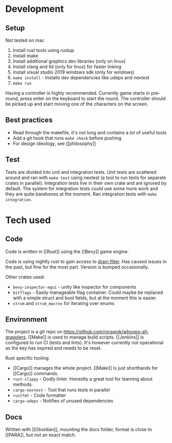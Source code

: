 # Development
## Setup
Not tested on mac

1. Install rust tools using rustup
2. Install make
3. Install additional graphics dev libraries (only on linux)
4. Install clang and lld (only for linux) for faster linking
5. Install visual studio 2019 windows sdk (only for windows)
6. `make install` - Installs dev dependencies like udeps and nextest
7. `make run`

Having a controller is highly recommended. Currently game starts in pre-round, press enter on the keyboard to start the round. The controller should be picked up and start moving one of the characters on the screen.

## Best practices
- Read through the makefile, it's not long and contains a lot of useful tools
- Add a git hook that runs `make check` before pushing
- For design ideology, see [[philosophy]]

## Test
Tests are divided into unit and integration tests. Unit tests are scattered around and ran with `make test` using nextest (a tool to run tests for separate crates in parallel). Integration tests live in their own crate and are ignored by default. The system for integration tests could use some more work and they are quite barebones at the moment. Ran integration tests with  `make integration`.

# Tech used
## Code
Code is written in [[Rust]] using the [[Bevy]] game engine.

Code is using nightly rust to gain access to [drain filter](https://doc.rust-lang.org/std/vec/struct.DrainFilter.html). Has caused issues in the past, but fine for the most part. Version is bumped occasionally.

Other crates used:
- `bevy-inspector-egui` - unity like inspector for components
- `bitflags` - Easily manageable flag container. Could maybe be replaced with a simple struct and bool fields, but at the moment this is easier.
- `strum` and `strum_macros` for iterating over enums

## Environment
The project is a git repo on https://github.com/rorawok/whoops-all-grapplers. [[Make]] is used to manage build scripts. [[Jenkins]] is configured to run CI (tests and lints). It's however currently not operational as the key has expired and needs to be reset.

Rust specific tooling:
- [[Cargo]] manages the whole project. [[Make]] is just shorthands for [[Cargo]] commands.
- `rust-clippy` - Godly linter. Honestly a great tool for learning about methods.
- `cargo-nextest` - Tool that runs tests in parallel
- `rustfmt` - Code formatter
- `cargo-udeps` - Notifies of unused dependencies

## Docs
Written with [[Obsidian]], mounting the docs folder, format is close to [[PARA]], but not an exact match.
